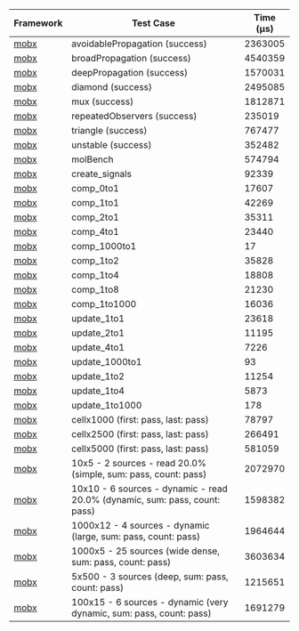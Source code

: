 | Framework | Test Case | Time (μs) |
| --- | --- | --- |
| [mobx](https://github.com/mobxjs/mobx.dart) | avoidablePropagation (success) | 2363005 |
| [mobx](https://github.com/mobxjs/mobx.dart) | broadPropagation (success) | 4540359 |
| [mobx](https://github.com/mobxjs/mobx.dart) | deepPropagation (success) | 1570031 |
| [mobx](https://github.com/mobxjs/mobx.dart) | diamond (success) | 2495085 |
| [mobx](https://github.com/mobxjs/mobx.dart) | mux (success) | 1812871 |
| [mobx](https://github.com/mobxjs/mobx.dart) | repeatedObservers (success) | 235019 |
| [mobx](https://github.com/mobxjs/mobx.dart) | triangle (success) | 767477 |
| [mobx](https://github.com/mobxjs/mobx.dart) | unstable (success) | 352482 |
| [mobx](https://github.com/mobxjs/mobx.dart) | molBench | 574794 |
| [mobx](https://github.com/mobxjs/mobx.dart) | create_signals | 92339 |
| [mobx](https://github.com/mobxjs/mobx.dart) | comp_0to1 | 17607 |
| [mobx](https://github.com/mobxjs/mobx.dart) | comp_1to1 | 42269 |
| [mobx](https://github.com/mobxjs/mobx.dart) | comp_2to1 | 35311 |
| [mobx](https://github.com/mobxjs/mobx.dart) | comp_4to1 | 23440 |
| [mobx](https://github.com/mobxjs/mobx.dart) | comp_1000to1 | 17 |
| [mobx](https://github.com/mobxjs/mobx.dart) | comp_1to2 | 35828 |
| [mobx](https://github.com/mobxjs/mobx.dart) | comp_1to4 | 18808 |
| [mobx](https://github.com/mobxjs/mobx.dart) | comp_1to8 | 21230 |
| [mobx](https://github.com/mobxjs/mobx.dart) | comp_1to1000 | 16036 |
| [mobx](https://github.com/mobxjs/mobx.dart) | update_1to1 | 23618 |
| [mobx](https://github.com/mobxjs/mobx.dart) | update_2to1 | 11195 |
| [mobx](https://github.com/mobxjs/mobx.dart) | update_4to1 | 7226 |
| [mobx](https://github.com/mobxjs/mobx.dart) | update_1000to1 | 93 |
| [mobx](https://github.com/mobxjs/mobx.dart) | update_1to2 | 11254 |
| [mobx](https://github.com/mobxjs/mobx.dart) | update_1to4 | 5873 |
| [mobx](https://github.com/mobxjs/mobx.dart) | update_1to1000 | 178 |
| [mobx](https://github.com/mobxjs/mobx.dart) | cellx1000 (first: pass, last: pass) | 78797 |
| [mobx](https://github.com/mobxjs/mobx.dart) | cellx2500 (first: pass, last: pass) | 266491 |
| [mobx](https://github.com/mobxjs/mobx.dart) | cellx5000 (first: pass, last: pass) | 581059 |
| [mobx](https://github.com/mobxjs/mobx.dart) | 10x5 - 2 sources - read 20.0% (simple, sum: pass, count: pass) | 2072970 |
| [mobx](https://github.com/mobxjs/mobx.dart) | 10x10 - 6 sources - dynamic - read 20.0% (dynamic, sum: pass, count: pass) | 1598382 |
| [mobx](https://github.com/mobxjs/mobx.dart) | 1000x12 - 4 sources - dynamic (large, sum: pass, count: pass) | 1964644 |
| [mobx](https://github.com/mobxjs/mobx.dart) | 1000x5 - 25 sources (wide dense, sum: pass, count: pass) | 3603634 |
| [mobx](https://github.com/mobxjs/mobx.dart) | 5x500 - 3 sources (deep, sum: pass, count: pass) | 1215651 |
| [mobx](https://github.com/mobxjs/mobx.dart) | 100x15 - 6 sources - dynamic (very dynamic, sum: pass, count: pass) | 1691279 |
